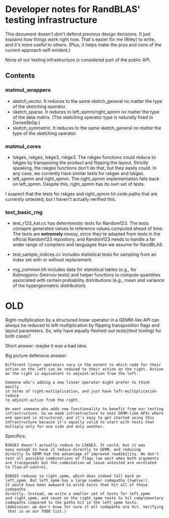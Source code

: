 # Developer notes for RandBLAS' testing infrastructure


This document doesn't don't defend previous design decisions.
It just explains how things work right now.
That's easier for me (Riley) to write, and it's more useful to others.
(Plus, it helps make the pros and cons of the current approach self-evident.)

None of our testing infrastructure is considered part of the public API.

## Contents

### matmul_wrappers

  * sketch_vector. It reduces to the same sketch_general no matter the type of the sketching operator.
  * sketch_sparse. It reduces to left_spmm/right_spmm no matter the type of the data matrix. (The
    sketching operator type is naturally fixed to DenseSkOp.)
  * sketch_symmetric. It reduces to the same sketch_general no matter the type of the sketching operator.

### matmul_cores

  * lskges, rskges, lskge3, rskge3. The rskgex functions could reduce to lskgex by transposing the
    product and flipping the layout. Strictly speaking, the rskgex functions don't do that, but they
    easily could. In any case, we currently have similar tests for rskgex and lskgex.
  * left_spmm and right_spmm. The right_spmm implementation falls back on left_spmm. Despite this,
    right_spmm has its own set of tests.

I suspect that the tests for rskgex and right_spmm hit code paths that are currently untested,
but I haven't actually verified this. 

### test_basic_rng

  * test_r123_kat.cc has deterministic tests for Random123. The tests comapre generated values
    to reference values computed ahead of time. The tests are __extremely__ messy, since they're
    adapted from tests in the official Random123 repository, and Random123 needs to handle a far wider
    range of compilers and languages than we assume for RandBLAS.

  * test_sample_indices.cc includes statistical tests for sampling from an index set with or without
    replacement. 

  * rng_common.hh includes data for statistical tables (e.g., for Kolmogorov-Smirnov tests) and helper
    functions to compute quantities associated with certain probability distributions (e.g., mean
    and variance of the hypergeometric distribution).


# OLD


Right-multplication by a structured linear operator in a GEMM-like API can
always be reduced to left-multiplication by flipping transposition flags and
layout parameters. So, why have equally fleshed-out tests(/test tooling) for
both cases?

Short answer: maybe it was a bad idea.

Big picture defensive answer:

    Different linear operators vary in the extent to which code for their 
    action on the left can be reduced to their action on the right. Action
    on the right is equivalent to adjoint-action from the left.

    Someone who's adding a new linear operator might prefer to think mostly
    in terms of right-multiplication, and just have left-multiplication reduce
    to adjoint-action from the right. 

    We want someone who adds new functionality to benefit from our testing infrastructure. So we made infrastructure to test GEMM-like APIs where
    one operand is structured, and it's easy to get started using this 
    infrastructure because it's equally valid to start with tests that
    multiply only for one side and only another.

Specifics:

    RSKGE3 doesn't actually reduce to LSKGE3. It could, but it was
    easy enough to have it reduce directly to GEMM, and reducing 
    directly to GEMM had the advantage of improved readibility. We don't
    test all possible combinations of flags (we omit when both arguments
    are transposed) but the combination we leave untested are unrelated
    to flow-of-control.

    RSKGES reduces to right_spmm, which does indeed fall back on
    left_spmm. But left_spmm has a large number codepaths (twelve!).
    It would have been awkward to write tests that hit all of those codepaths
    directly. Instead, we write a smaller set of tests for left_spmm
    and right_spmm, and count on the right_spmm tests to hit complementary
    codepaths compared to the paths hit in the left_spmm tests.
    (Admission: we don't know for sure if all codepaths are hit. Verifying
     that is on our TODO list.)
